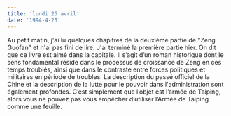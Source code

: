 ```yaml
---
title: 'lundi 25 avril'
date: '1994-4-25'
---
```


Au petit matin, j'ai lu quelques chapitres de la deuxième partie de "Zeng Guofan" et n'ai pas fini de lire. J'ai terminé la première partie hier. On dit que ce livre est aimé dans la capitale. Il s’agit d’un roman historique dont le sens fondamental réside dans le processus de croissance de Zeng en ces temps troublés, ainsi que dans le contraste entre forces politiques et militaires en période de troubles. La description du passé officiel de la Chine et la description de la lutte pour le pouvoir dans l'administration sont également profondes. C’est simplement que l’objet est l’armée de Taiping, alors vous ne pouvez pas vous empêcher d’utiliser l’Armée de Taiping comme une feuille.

